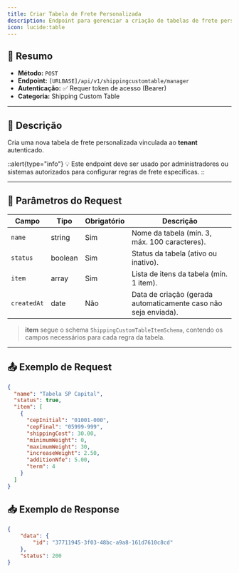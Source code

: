```yaml
---
title: Criar Tabela de Frete Personalizada
description: Endpoint para gerenciar a criação de tabelas de frete personalizadas.
icon: lucide:table
---
```


## 📌 Resumo

- **Método:** `POST`  
- **Endpoint:** `[URLBASE]/api/v1/shippingcustomtable/manager`  
- **Autenticação:** ✅ Requer token de acesso (Bearer)  
- **Categoria:** Shipping Custom Table  

---

## 📖 Descrição

Cria uma nova tabela de frete personalizada vinculada ao **tenant** autenticado.  

::alert{type="info"}
💡 Este endpoint deve ser usado por administradores ou sistemas autorizados para configurar regras de frete específicas.
::

---

## 📝 Parâmetros do Request

| Campo        | Tipo       | Obrigatório | Descrição                                                                 |
|--------------|------------|-------------|---------------------------------------------------------------------------|
| `name`       | string     | Sim         | Nome da tabela (mín. 3, máx. 100 caracteres).                             |
| `status`     | boolean    | Sim         | Status da tabela (ativo ou inativo).                                      |
| `item`       | array      | Sim         | Lista de itens da tabela (mín. 1 item).                                   |
| `createdAt`  | date       | Não         | Data de criação (gerada automaticamente caso não seja enviada).           |

> **item** segue o schema `ShippingCustomTableItemSchema`, contendo os campos necessários para cada regra da tabela.  

---

## 📤 Exemplo de Request


```json [POST [URLBASE]/api/v1/shippingcustomtable/manager]
{
  "name": "Tabela SP Capital",
  "status": true,
  "item": [
    {
      "cepInitial": "01001-000",
      "cepFinal": "05999-999",
      "shippingCost": 30.00,
      "minimumWeight": 0,
      "maximumWeight": 30,
      "increaseWeight": 2.50,
      "additionNfe": 5.00,
      "term": 4
    }
  ]
}
```
## 📥 Exemplo de Response

```json 200
{
    "data": {
        "id": "37711945-3f03-48bc-a9a8-161d7610c8cd"
    },
    "status": 200
}
```

